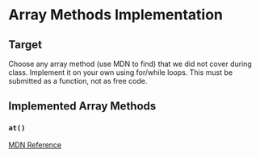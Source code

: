 # Array Methods Implementation

## Target

Choose any array method (use MDN to find) that we did not cover during class. Implement it on your own using for/while loops. This must be submitted as a function, not as free code.

## Implemented Array Methods

### `at()`

[MDN Reference](https://developer.mozilla.org/en-US/docs/Web/JavaScript/Reference/Global_Objects/Array/at)
